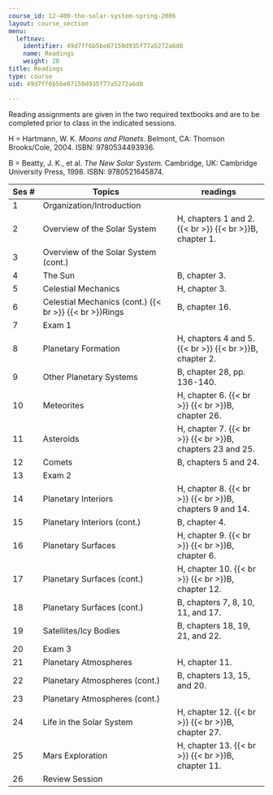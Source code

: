 ```yaml
---
course_id: 12-400-the-solar-system-spring-2006
layout: course_section
menu:
  leftnav:
    identifier: 49d7ff6b5be07150d935f77a5272a6d8
    name: Readings
    weight: 20
title: Readings
type: course
uid: 49d7ff6b5be07150d935f77a5272a6d8

---
```


Reading assignments are given in the two required textbooks and are to be completed prior to class in the indicated sessions.

H = Hartmann, W. K. _Moons and Planets_. Belmont, CA: Thomson Brooks/Cole, 2004. ISBN: 9780534493936.

B = Beatty, J. K., et al. _The New Solar System._ Cambridge, UK: Cambridge University Press, 1998. ISBN: 9780521645874.

| Ses # | Topics | readings |
| --- | --- | --- |
| 1 | Organization/Introduction | &nbsp; |
| 2 | Overview of the Solar System | H, chapters 1 and 2.  {{< br >}}  {{< br >}}B, chapter 1. |
| 3 | Overview of the Solar System (cont.) | &nbsp; |
| 4 | The Sun | B, chapter 3. |
| 5 | Celestial Mechanics | H, chapter 3. |
| 6 | Celestial Mechanics (cont.)  {{< br >}}  {{< br >}}Rings | B, chapter 16. |
| 7 | Exam 1 | &nbsp; |
| 8 | Planetary Formation | H, chapters 4 and 5.  {{< br >}}  {{< br >}}B, chapter 2. |
| 9 | Other Planetary Systems | B, chapter 28, pp. 136-140. |
| 10 | Meteorites | H, chapter 6.  {{< br >}}  {{< br >}}B, chapter 26. |
| 11 | Asteroids | H, chapter 7.  {{< br >}}  {{< br >}}B, chapters 23 and 25. |
| 12 | Comets | B, chapters 5 and 24. |
| 13 | Exam 2 | &nbsp; |
| 14 | Planetary Interiors | H, chapter 8.  {{< br >}}  {{< br >}}B, chapters 9 and 14. |
| 15 | Planetary Interiors (cont.) | B, chapter 4. |
| 16 | Planetary Surfaces | H, chapter 9.  {{< br >}}  {{< br >}}B, chapter 6. |
| 17 | Planetary Surfaces (cont.) | H, chapter 10.  {{< br >}}  {{< br >}}B, chapter 12. |
| 18 | Planetary Surfaces (cont.) | B, chapters 7, 8, 10, 11, and 17. |
| 19 | Satellites/Icy Bodies | B, chapters 18, 19, 21, and 22. |
| 20 | Exam 3 | &nbsp; |
| 21 | Planetary Atmospheres | H, chapter 11. |
| 22 | Planetary Atmospheres (cont.) | B, chapters 13, 15, and 20. |
| 23 | Planetary Atmospheres (cont.) | &nbsp; |
| 24 | Life in the Solar System | H, chapter 12.  {{< br >}}  {{< br >}}B, chapter 27. |
| 25 | Mars Exploration | H, chapter 13.  {{< br >}}  {{< br >}}B, chapter 11. |
| 26 | Review Session |